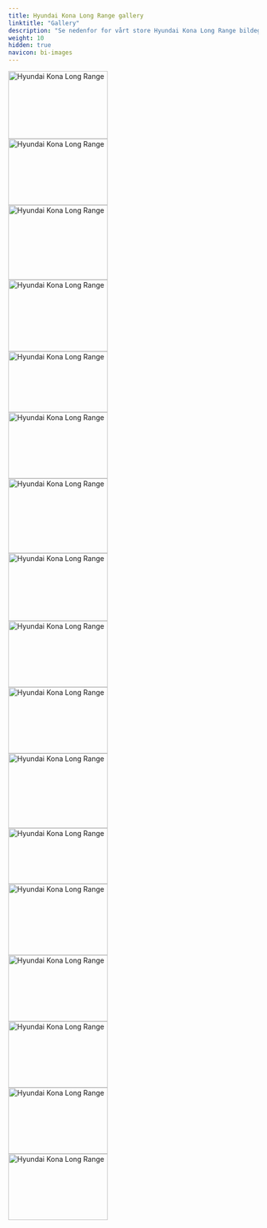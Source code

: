 ```yaml
---
title: Hyundai Kona Long Range gallery
linktitle: "Gallery"
description: "Se nedenfor for vårt store Hyundai Kona Long Range bildegalleri. Klikk på bildene for høyoppløselige versjoner."
weight: 10
hidden: true
navicon: bi-images
---
```

<!-- markdownlint-disable MD033 -->
<div class="row" id ="my-gallery">
<div class="pswp-grid-item col-12 col-md-6 col-lg-4">
<a href="https://media.evkx.net/multimedia/models/hyundai/kona/kona_long_range/charging_1.jpg"
data-pswp-src="https://media.evkx.net/multimedia/models/hyundai/kona/kona_long_range/charging_1.jpg"
data-pswp-width="3000"
data-pswp-height="2054" 
target="_blank">
<img src="https://media.evkx.net/multimedia/models/hyundai/kona/kona_long_range/charging_1_xst.jpg" alt="Hyundai Kona Long Range" width="200px" height="136px" />
</a>
</div>
<div class="pswp-grid-item col-12 col-md-6 col-lg-4">
<a href="https://media.evkx.net/multimedia/models/hyundai/kona/kona_long_range/control_1.jpg"
data-pswp-src="https://media.evkx.net/multimedia/models/hyundai/kona/kona_long_range/control_1.jpg"
data-pswp-width="3000"
data-pswp-height="2000" 
target="_blank">
<img src="https://media.evkx.net/multimedia/models/hyundai/kona/kona_long_range/control_1_xst.jpg" alt="Hyundai Kona Long Range" width="200px" height="133px" />
</a>
</div>
<div class="pswp-grid-item col-12 col-md-6 col-lg-4">
<a href="https://media.evkx.net/multimedia/models/hyundai/kona/kona_long_range/exterior_1.jpg"
data-pswp-src="https://media.evkx.net/multimedia/models/hyundai/kona/kona_long_range/exterior_1.jpg"
data-pswp-width="3000"
data-pswp-height="2250" 
target="_blank">
<img src="https://media.evkx.net/multimedia/models/hyundai/kona/kona_long_range/exterior_1_xst.jpg" alt="Hyundai Kona Long Range" width="200px" height="150px" />
</a>
</div>
<div class="pswp-grid-item col-12 col-md-6 col-lg-4">
<a href="https://media.evkx.net/multimedia/models/hyundai/kona/kona_long_range/exterior_2.jpg"
data-pswp-src="https://media.evkx.net/multimedia/models/hyundai/kona/kona_long_range/exterior_2.jpg"
data-pswp-width="3000"
data-pswp-height="2174" 
target="_blank">
<img src="https://media.evkx.net/multimedia/models/hyundai/kona/kona_long_range/exterior_2_xst.jpg" alt="Hyundai Kona Long Range" width="200px" height="144px" />
</a>
</div>
<div class="pswp-grid-item col-12 col-md-6 col-lg-4">
<a href="https://media.evkx.net/multimedia/models/hyundai/kona/kona_long_range/exterior_3.jpeg"
data-pswp-src="https://media.evkx.net/multimedia/models/hyundai/kona/kona_long_range/exterior_3.jpeg"
data-pswp-width="3000"
data-pswp-height="1842" 
target="_blank">
<img src="https://media.evkx.net/multimedia/models/hyundai/kona/kona_long_range/exterior_3_xst.jpeg" alt="Hyundai Kona Long Range" width="200px" height="122px" />
</a>
</div>
<div class="pswp-grid-item col-12 col-md-6 col-lg-4">
<a href="https://media.evkx.net/multimedia/models/hyundai/kona/kona_long_range/frunk_1.jpg"
data-pswp-src="https://media.evkx.net/multimedia/models/hyundai/kona/kona_long_range/frunk_1.jpg"
data-pswp-width="3000"
data-pswp-height="2000" 
target="_blank">
<img src="https://media.evkx.net/multimedia/models/hyundai/kona/kona_long_range/frunk_1_xst.jpg" alt="Hyundai Kona Long Range" width="200px" height="133px" />
</a>
</div>
<div class="pswp-grid-item col-12 col-md-6 col-lg-4">
<a href="https://media.evkx.net/multimedia/models/hyundai/kona/kona_long_range/headlights_1.jpg"
data-pswp-src="https://media.evkx.net/multimedia/models/hyundai/kona/kona_long_range/headlights_1.jpg"
data-pswp-width="3000"
data-pswp-height="2250" 
target="_blank">
<img src="https://media.evkx.net/multimedia/models/hyundai/kona/kona_long_range/headlights_1_xst.jpg" alt="Hyundai Kona Long Range" width="200px" height="150px" />
</a>
</div>
<div class="pswp-grid-item col-12 col-md-6 col-lg-4">
<a href="https://media.evkx.net/multimedia/models/hyundai/kona/kona_long_range/interior_1.jpg"
data-pswp-src="https://media.evkx.net/multimedia/models/hyundai/kona/kona_long_range/interior_1.jpg"
data-pswp-width="3000"
data-pswp-height="2041" 
target="_blank">
<img src="https://media.evkx.net/multimedia/models/hyundai/kona/kona_long_range/interior_1_xst.jpg" alt="Hyundai Kona Long Range" width="200px" height="136px" />
</a>
</div>
<div class="pswp-grid-item col-12 col-md-6 col-lg-4">
<a href="https://media.evkx.net/multimedia/models/hyundai/kona/kona_long_range/interior_2.jpg"
data-pswp-src="https://media.evkx.net/multimedia/models/hyundai/kona/kona_long_range/interior_2.jpg"
data-pswp-width="3000"
data-pswp-height="2000" 
target="_blank">
<img src="https://media.evkx.net/multimedia/models/hyundai/kona/kona_long_range/interior_2_xst.jpg" alt="Hyundai Kona Long Range" width="200px" height="133px" />
</a>
</div>
<div class="pswp-grid-item col-12 col-md-6 col-lg-4">
<a href="https://media.evkx.net/multimedia/models/hyundai/kona/kona_long_range/main_1.jpg"
data-pswp-src="https://media.evkx.net/multimedia/models/hyundai/kona/kona_long_range/main_1.jpg"
data-pswp-width="3000"
data-pswp-height="1999" 
target="_blank">
<img src="https://media.evkx.net/multimedia/models/hyundai/kona/kona_long_range/main_1_xst.jpg" alt="Hyundai Kona Long Range" width="200px" height="133px" />
</a>
</div>
<div class="pswp-grid-item col-12 col-md-6 col-lg-4">
<a href="https://media.evkx.net/multimedia/models/hyundai/kona/kona_long_range/rearlights_1.jpg"
data-pswp-src="https://media.evkx.net/multimedia/models/hyundai/kona/kona_long_range/rearlights_1.jpg"
data-pswp-width="3000"
data-pswp-height="2250" 
target="_blank">
<img src="https://media.evkx.net/multimedia/models/hyundai/kona/kona_long_range/rearlights_1_xst.jpg" alt="Hyundai Kona Long Range" width="200px" height="150px" />
</a>
</div>
<div class="pswp-grid-item col-12 col-md-6 col-lg-4">
<a href="https://media.evkx.net/multimedia/models/hyundai/kona/kona_long_range/screens_1.jpg"
data-pswp-src="https://media.evkx.net/multimedia/models/hyundai/kona/kona_long_range/screens_1.jpg"
data-pswp-width="3000"
data-pswp-height="1687" 
target="_blank">
<img src="https://media.evkx.net/multimedia/models/hyundai/kona/kona_long_range/screens_1_xst.jpg" alt="Hyundai Kona Long Range" width="200px" height="112px" />
</a>
</div>
<div class="pswp-grid-item col-12 col-md-6 col-lg-4">
<a href="https://media.evkx.net/multimedia/models/hyundai/kona/kona_long_range/secondrowseats_1.jpg"
data-pswp-src="https://media.evkx.net/multimedia/models/hyundai/kona/kona_long_range/secondrowseats_1.jpg"
data-pswp-width="3000"
data-pswp-height="2155" 
target="_blank">
<img src="https://media.evkx.net/multimedia/models/hyundai/kona/kona_long_range/secondrowseats_1_xst.jpg" alt="Hyundai Kona Long Range" width="200px" height="143px" />
</a>
</div>
<div class="pswp-grid-item col-12 col-md-6 col-lg-4">
<a href="https://media.evkx.net/multimedia/models/hyundai/kona/kona_long_range/trunk_1.jpg"
data-pswp-src="https://media.evkx.net/multimedia/models/hyundai/kona/kona_long_range/trunk_1.jpg"
data-pswp-width="3000"
data-pswp-height="2000" 
target="_blank">
<img src="https://media.evkx.net/multimedia/models/hyundai/kona/kona_long_range/trunk_1_xst.jpg" alt="Hyundai Kona Long Range" width="200px" height="133px" />
</a>
</div>
<div class="pswp-grid-item col-12 col-md-6 col-lg-4">
<a href="https://media.evkx.net/multimedia/models/hyundai/kona/kona_long_range/trunk_2.jpg"
data-pswp-src="https://media.evkx.net/multimedia/models/hyundai/kona/kona_long_range/trunk_2.jpg"
data-pswp-width="3000"
data-pswp-height="1999" 
target="_blank">
<img src="https://media.evkx.net/multimedia/models/hyundai/kona/kona_long_range/trunk_2_xst.jpg" alt="Hyundai Kona Long Range" width="200px" height="133px" />
</a>
</div>
<div class="pswp-grid-item col-12 col-md-6 col-lg-4">
<a href="https://media.evkx.net/multimedia/models/hyundai/kona/kona_long_range/trunk_3.jpg"
data-pswp-src="https://media.evkx.net/multimedia/models/hyundai/kona/kona_long_range/trunk_3.jpg"
data-pswp-width="3000"
data-pswp-height="2000" 
target="_blank">
<img src="https://media.evkx.net/multimedia/models/hyundai/kona/kona_long_range/trunk_3_xst.jpg" alt="Hyundai Kona Long Range" width="200px" height="133px" />
</a>
</div>
<div class="pswp-grid-item col-12 col-md-6 col-lg-4">
<a href="https://media.evkx.net/multimedia/models/hyundai/kona/kona_long_range/wheels_1.jpg"
data-pswp-src="https://media.evkx.net/multimedia/models/hyundai/kona/kona_long_range/wheels_1.jpg"
data-pswp-width="3000"
data-pswp-height="2000" 
target="_blank">
<img src="https://media.evkx.net/multimedia/models/hyundai/kona/kona_long_range/wheels_1_xst.jpg" alt="Hyundai Kona Long Range" width="200px" height="133px" />
</a>
</div>
</div>
<script type="module">
  import PhotoSwipeLightbox from '/js/photoswipe-lightbox.esm.js';
    const lightbox = new PhotoSwipeLightbox({
       gallery: '#my-gallery',
        children: 'a',
        pswpModule: () => import('/js/photoswipe.esm.js')
    });
lightbox.init();
</script>
